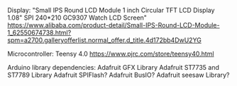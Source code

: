 Display:
"Small IPS Round LCD Module 1 inch Circular TFT LCD Display 1.08" SPI 240*210 GC9307 Watch LCD Screen"
https://www.alibaba.com/product-detail/Small-IPS-Round-LCD-Module-1_62550674738.html?spm=a2700.galleryofferlist.normal_offer.d_title.4d172bb4DwU2YG

Microcontroller:
Teensy 4.0
https://www.pjrc.com/store/teensy40.html

Arduino library dependencies: 
    Adafruit GFX Library
    Adafruit ST7735 and ST7789 Library
    Adafruit SPIFlash?
    Adafruit BusIO?
    Adafruit seesaw Library?

